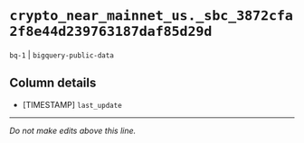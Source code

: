 # `crypto_near_mainnet_us._sbc_3872cfa2f8e44d239763187daf85d29d`
`bq-1` | `bigquery-public-data`

## Column details
* [TIMESTAMP] `last_update`

-------------------------------------------------------------------------------
*Do not make edits above this line.*
